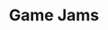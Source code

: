 ---
title: Game Jams
description: Posts relating to the game james I have taken part in
image:

# Badge style
# https://color.adobe.com/search?q=Neutral%20palette&t=term
style:
    background: "#BF8069"
    color: "#000000"
---